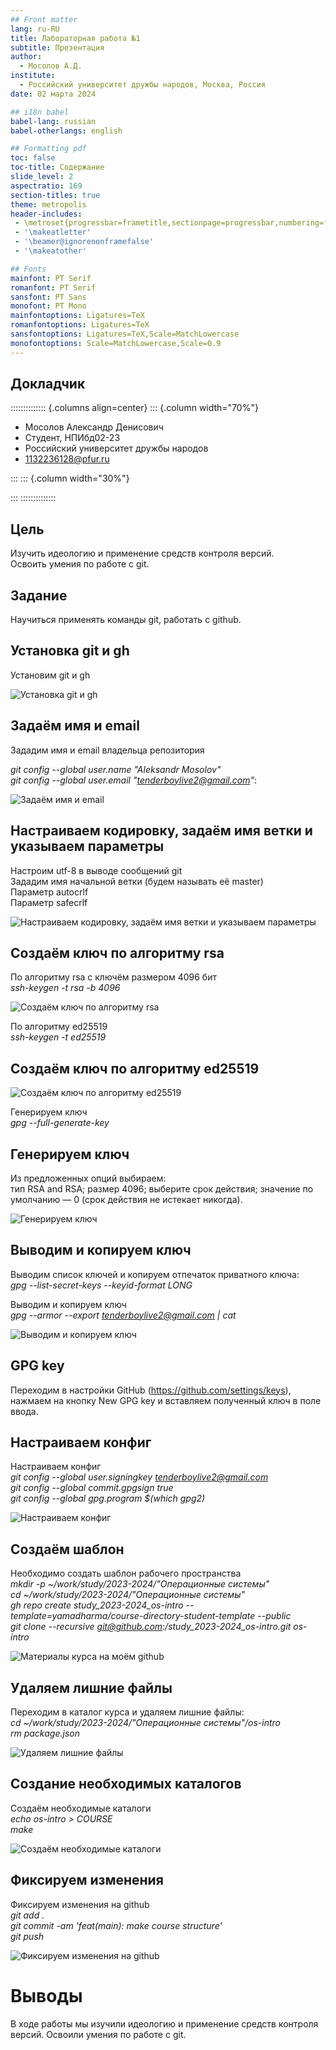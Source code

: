 ```yaml
---
## Front matter
lang: ru-RU
title: Лабораторная работа №1
subtitle: Презентация
author:
  - Мосолов А.Д.
institute:
  - Российский университет дружбы народов, Москва, Россия
date: 02 марта 2024

## i18n babel
babel-lang: russian
babel-otherlangs: english

## Formatting pdf
toc: false
toc-title: Содержание
slide_level: 2
aspectratio: 169
section-titles: true
theme: metropolis
header-includes:
 - \metroset{progressbar=frametitle,sectionpage=progressbar,numbering=fraction}
 - '\makeatletter'
 - '\beamer@ignorenonframefalse'
 - '\makeatother'

## Fonts
mainfont: PT Serif
romanfont: PT Serif
sansfont: PT Sans
monofont: PT Mono
mainfontoptions: Ligatures=TeX
romanfontoptions: Ligatures=TeX
sansfontoptions: Ligatures=TeX,Scale=MatchLowercase
monofontoptions: Scale=MatchLowercase,Scale=0.9
---
```


## Докладчик

:::::::::::::: {.columns align=center}
::: {.column width="70%"}

  * Мосолов Александр Денисович
  * Студент, НПИбд02-23
  * Российский университет дружбы народов
  * [1132236128@pfur.ru](mailto:1132236128@pfur.ru)

:::
::: {.column width="30%"}

:::
::::::::::::::

## Цель


Изучить идеологию и применение средств контроля версий.  
Освоить умения по работе с git.

## Задание

Научиться применять команды git, работать с github.

## Установка git и gh

Установим git и gh

![Установка git и gh](image/image-1.png)

## Задаём имя и email

Зададим имя и email владельца репозитория

*git config --global user.name "Aleksandr Mosolov"*  
*git config --global user.email "tenderboylive2@gmail.com"*:

![Задаём имя и email](image/image-2.png)

## Настраиваем кодировку, задаём имя ветки и указываем параметры

Настроим utf-8 в выводе сообщений git  
Зададим имя начальной ветки (будем называть её master)  
Параметр autocrlf  
Параметр safecrlf

![Настраиваем кодировку, задаём имя ветки и указываем параметры](image/image-3.png)

## Создаём ключ по алгоритму rsa

По алгоритму rsa с ключём размером 4096 бит  
*ssh-keygen -t rsa -b 4096*

![Создаём ключ по алгоритму rsa](image/image-4.png)

По алгоритму ed25519  
*ssh-keygen -t ed25519*

## Создаём ключ по алгоритму ed25519

![Создаём ключ по алгоритму ed25519](image/image-5.png)

Генерируем ключ  
*gpg --full-generate-key*  

## Генерируем ключ

Из предложенных опций выбираем:  
тип RSA and RSA;
размер 4096;
выберите срок действия; значение по умолчанию — 0 (срок действия не истекает никогда).

![Генерируем ключ](image/image-6.png)

## Выводим и копируем ключ

Выводим список ключей и копируем отпечаток приватного ключа:  
*gpg --list-secret-keys --keyid-format LONG*

Выводим и копируем ключ  
*gpg --armor --export tenderboylive2@gmail.com | cat*

![Выводим и копируем ключ](image/image-9.png)

## GPG key

Переходим в настройки GitHub (https://github.com/settings/keys), нажмаем на кнопку New GPG key и вставляем полученный ключ в поле ввода.

## Настраиваем конфиг

Настраиваем конфиг  
*git config --global user.signingkey tenderboylive2@gmail.com*  
*git config --global commit.gpgsign true*  
*git config --global gpg.program $(which gpg2)*  

![Настраиваем конфиг](image/image-10.png)

## Создаём шаблон

Необходимо создать шаблон рабочего пространства  
*mkdir -p ~/work/study/2023-2024/"Операционные системы"*  
*cd ~/work/study/2023-2024/"Операционные системы"*  
*gh repo create study_2023-2024_os-intro --template=yamadharma/course-directory-student-template --public*  
*git clone --recursive git@github.com:<owner>/study_2023-2024_os-intro.git os-intro*

![Материалы курса на моём github](image/image-res.png)

## Удаляем лишние файлы

Переходим в каталог курса и удаляем лишние файлы:  
*cd ~/work/study/2023-2024/"Операционные системы"/os-intro*  
*rm package.json*

![Удаляем лишние файлы](image/image-11.png)

## Создание необходимых каталогов

Создаём необходимые каталоги  
*echo os-intro > COURSE*  
*make*

![Создаём необходимые каталоги](image/image-12.png)

## Фиксируем изменения

Фиксируем изменения на github  
*git add .*  
*git commit -am 'feat(main): make course structure'*  
*git push*

![Фиксируем изменения на github](image/image-last.png)

# Выводы

В ходе работы мы изучили идеологию и применение средств контроля версий.
Освоили умения по работе с git. 
